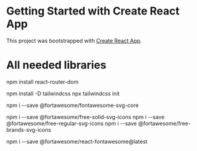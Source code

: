 # Getting Started with Create React App

This project was bootstrapped with [Create React App](https://github.com/facebook/create-react-app).

# All needed libraries
npm install react-router-dom 

npm install -D tailwindcss
npx tailwindcss init

npm i --save @fortawesome/fontawesome-svg-core

npm i --save @fortawesome/free-solid-svg-icons
npm i --save @fortawesome/free-regular-svg-icons
npm i --save @fortawesome/free-brands-svg-icons

npm i --save @fortawesome/react-fontawesome@latest